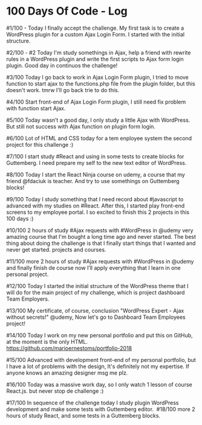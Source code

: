 # 100 Days Of Code - Log

#1/100 - Today I finally accept the challenge. My first task is to create a WordPress plugin for a custom Ajax Login Form. I started with the initial structure.

#2/100 - #2 Today I'm study somethings in Ajax, help a friend with rewrite rules in a WordPress plugin and write the first scripts to Ajax form login plugin. Good day in continuos the challenge!

#3/100 Today I go back to work in Ajax Login Form plugin, I tried to move function to start ajax to the functions.php file from the plugin folder, but this doesn't work. tmrw I'll go back trie to do this.

‪#4/100 Start front-end of Ajax Login Form plugin, I still need fix problem with function start Ajax. ‬

#5/100 Today wasn’t a good day, I only study a little Ajax with WordPress. But still not success with Ajax function on plugin form login.

‪#6/100 Lot of HTML and CSS today for a tem enployee system the second project for this challenge :)‬

‪#7/100 I start study #React and using in some tests to create blocks for Guttemberg. I need prepare my self to the new text editor of WordPress.‬

‪#8/100 Today I start the React Ninja course on udemy, a course that my friend @fdaciuk is teacher. And try to use somethings on Guttemberg blocks!‬

#9/100 Today I study something that I need record about #javascript to advanced with my studies on #React. After this, I started play front-end screens to my employee portal. I so excited to finish this 2 projects in this 100 days :)

#10/100 2 hours of study #Ajax requests with #WordPress in @udemy very amazing course that I'm bought a long time ago and never started. The best thing about doing the challenge is that I finally start things that I wanted and never get started. projects and courses.

‪#11/100 more 2 hours of study #Ajax requests with #WordPress in @udemy and finally finish de course now I’ll apply everything that I learn in one personal project.‬

#12/100 Today I started the initial structure of the WordPress theme that I will do for the main project of my challenge, which is project dashboard Team Employers. 

#13/100 My certificate, of course, conclusion "WordPress Expert - Ajax without secrets!" @udemy, Now let's go to Dashboard Team Employees project!

#14/100 Today I work on my new personal portfolio and put this on GitHub, at the moment is the only HTML. https://github.com/marioernestoms/portfolio-2018

#15/100 Advanced with development front-end of my personal portfolio, but I have a lot of problems with the design, It's definitely not my expertise. If anyone knows an amazing designer msg me plz.

#16/100 Today was a massive work day, so I only watch 1 lesson of course React.js. but never stop de challenge :)

‪#17/100 In sequence of the challenge today I study plugin WordPress development and make some tests with Guttemberg editor.‬
‪
#18/100 more 2 hours of study React, and some tests in a Guttemberg blocks.‬

